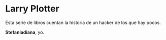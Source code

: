 # Larry Plotter

Esta serie de libros cuentan la historia de un hacker de los que hay pocos.

**Stefaniadiana**, yo. 